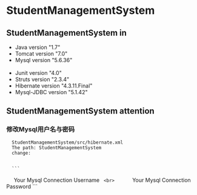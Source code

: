# StudentManagementSystem
## StudentManagementSystem in
   * Java version "1.7" <br>
   * Tomcat version "7.0" <br>
   * Mysql version "5.6.36" <br><br>
   * Junit version "4.0" <br>
   * Struts version "2.3.4" <br>
   * Hibernate version "4.3.11.Final" <br>
   * Mysql-JDBC version "5.1.42" <br>
## StudentManagementSystem attention
### 修改Mysql用户名与密码
      StudentManagementSystem/src/hibernate.xml 
      The path: StudentManagementSystem 
      change: 

      
      ```
      <property name="connection.username">Your Mysql Connection Username</property>
      ```
      <br>
      ```
      <property name="connection.password">Your Mysql Connection Password</property>
      ```

      

